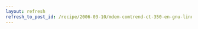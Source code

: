 ```yaml
---
layout: refresh
refresh_to_post_id: /recipe/2006-03-10/mdem-comtrend-ct-350-en-gnu-linux-con-el-driver-ueagle-atm.html
---
```

